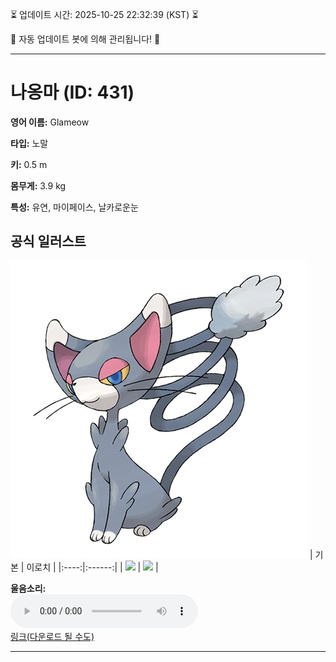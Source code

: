
⏳ 업데이트 시간: 2025-10-25 22:32:39 (KST) ⏳

🤖 자동 업데이트 봇에 의해 관리됩니다! 🤖

---

# 나옹마 (ID: 431)
**영어 이름:** Glameow

**타입:** 노말

**키:** 0.5 m

**몸무게:** 3.9 kg

**특성:** 유연, 마이페이스, 날카로운눈

## 공식 일러스트
![](https://raw.githubusercontent.com/PokeAPI/sprites/master/sprites/pokemon/other/official-artwork/431.png)
| 기본 | 이로치 |
|:----:|:------:|
| <img src="http://play.pokemonshowdown.com/sprites/ani/glameow.gif" width="200"> | <img src="http://play.pokemonshowdown.com/sprites/ani-shiny/glameow.gif" width="200"> |

**울음소리:**<br><audio controls src="https://raw.githubusercontent.com/PokeAPI/cries/main/cries/pokemon/latest/431.ogg"></audio><br> [링크(다운로드 될 수도)](https://raw.githubusercontent.com/PokeAPI/cries/main/cries/pokemon/latest/431.ogg)


---
